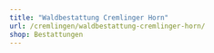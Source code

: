 ```yaml
---
title: "Waldbestattung Cremlinger Horn"
url: /cremlingen/waldbestattung-cremlinger-horn/
shop: Bestattungen
---
```

